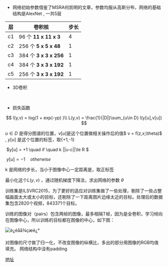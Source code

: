 - 网络初始参数借鉴了MSRA何凯明的文章，参数均服从高斯分布，网络的基础结构是AlexNet , 一共5层

| 层   | 卷积核                  | 步长 |
| ---- | ----------------------- | ---- |
| c1   | 96   个 **11 x 11 x 3** | 4    |
| c2   | 256 个 **5 x 5 x 48**   | 1    |
| c3   | 384 个 **3 x 3 x 256**  | 1    |
| c4   | 384 个 **3 x 3 x 192**  | 1    |
| c5   | 256 个 **3 x 3 x 192**  | 1    |

- 3D卷积

​	



- 损失函数

$$
l(y,v) = log(1 + exp(-yp) )\\
L(y,v) = \frac{1}{|D|}\sum_{u\in D} l(y[u],v[u])
$$

$u \in D$ 是得分图谱的位置，$v[u]$是这个位置做相关操作后的值$ v = f(z,x;\theta)$ , $y[u]$ 是这个位置的标签，取{+1,-1} 

​                                                             $y[u] = +1 \quad if \quad k ||u-c||\le R $ 

​                                                            $y[u] = -1 \quad otherwise$

k 是网络的步长，当小于图像中心一定距离是，取正标签

最小化这个$L(y , v)$ ，通过随机梯度下降法，求出网络的参数 $\theta$

训练集是ILSVRC2015，为了更好的适应对训练集做了一些处理，剔除了一些占整幅画面太大或太小的目标，还剔除了一下距离图片边缘太近的目标。处理后的数据集包含2820个视频，843371个目标。

训练的图像对（pairs）包含两帧的图像，最多相隔T帧，因为是全卷积，学习倾向在图像中心，所以训练的目标都在图像的中心，如下图：

![è¿éåå¾çæè¿°](https://img-blog.csdn.net/20180821121527765?watermark/2/text/aHR0cHM6Ly9ibG9nLmNzZG4ubmV0L2Z6cDk1/font/5a6L5L2T/fontsize/400/fill/I0JBQkFCMA==/dissolve/70)

对图像的尺寸做了归一化，不改变图像的纵横比，多出的部分用图像的RGB均值填充。
网络结构中没有padding

[地址](https://blog.csdn.net/fzp95/article/details/81867190)

